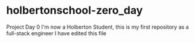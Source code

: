# holbertonschool-zero_day
Project Day 0
I'm now a Holberton Student, this is my first repository as a full-stack engineer 
I have edited this file
